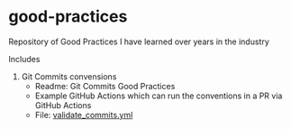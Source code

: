 # good-practices
Repository of Good Practices I have learned over years in the industry

Includes
1. Git Commits convensions
   - Readme: Git Commits Good Practices
   - Example GitHub Actions which can run the conventions in a PR via GitHub Actions
   - File: [validate_commits.yml](https://github.com/girishpaiv/good-practices/blob/main/.github/workflows/validate_commits.yml)
